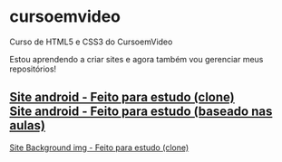 # cursoemvideo
 Curso de HTML5 e CSS3 do CursoemVideo

Estou aprendendo a criar sites e agora também vou gerenciar meus repositórios!

<a href="https://flavis96.github.io/cursoemvideo/segundo-modulo/site-android-v1/android.html">Site android - Feito para estudo (clone)</a>
<br>
<a href="https://flavis96.github.io/cursoemvideo/segundo-modulo/site-android-v2/android.html">Site android - Feito para estudo (baseado nas aulas)</a>
------------------------------------------------------
<a href="https://flavis96.github.io/cursoemvideo/segundo-modulo/site-background-imgs/index.html">Site Background img - Feito para estudo (clone)</a>